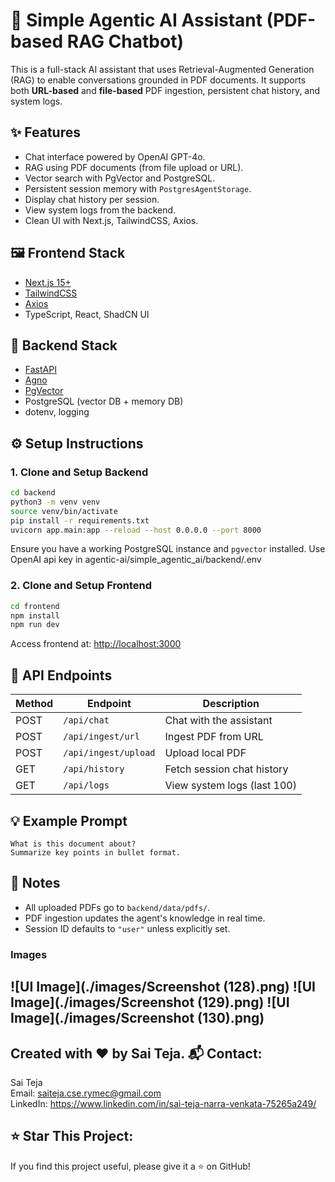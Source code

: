 # 🧠 Simple Agentic AI Assistant (PDF-based RAG Chatbot)

This is a full-stack AI assistant that uses Retrieval-Augmented Generation (RAG) to enable conversations grounded in PDF documents. It supports both **URL-based** and **file-based** PDF ingestion, persistent chat history, and system logs.

## ✨ Features

- Chat interface powered by OpenAI GPT-4o.
- RAG using PDF documents (from file upload or URL).
- Vector search with PgVector and PostgreSQL.
- Persistent session memory with `PostgresAgentStorage`.
- Display chat history per session.
- View system logs from the backend.
- Clean UI with Next.js, TailwindCSS, Axios.

## 🖼️ Frontend Stack

- [Next.js 15+](https://nextjs.org/)
- [TailwindCSS](https://tailwindcss.com/)
- [Axios](https://axios-http.com/)
- TypeScript, React, ShadCN UI

## 🧠 Backend Stack

- [FastAPI](https://fastapi.tiangolo.com/)
- [Agno](https://docs.agno.com/introduction)
- [PgVector](https://github.com/pgvector/pgvector)
- PostgreSQL (vector DB + memory DB)
- dotenv, logging


## ⚙️ Setup Instructions

### 1. Clone and Setup Backend

```bash
cd backend
python3 -m venv venv
source venv/bin/activate
pip install -r requirements.txt
uvicorn app.main:app --reload --host 0.0.0.0 --port 8000
```

Ensure you have a working PostgreSQL instance and `pgvector` installed.
Use OpenAI api key in agentic-ai/simple_agentic_ai/backend/.env 
### 2. Clone and Setup Frontend

```bash
cd frontend
npm install
npm run dev
```

Access frontend at: [http://localhost:3000](http://localhost:3000)

## 🧪 API Endpoints

| Method | Endpoint             | Description                    |
|--------|----------------------|--------------------------------|
| POST   | `/api/chat`          | Chat with the assistant        |
| POST   | `/api/ingest/url`    | Ingest PDF from URL            |
| POST   | `/api/ingest/upload` | Upload local PDF               |
| GET    | `/api/history`       | Fetch session chat history     |
| GET    | `/api/logs`          | View system logs (last 100)    |

## 💡 Example Prompt

```
What is this document about?
Summarize key points in bullet format.
```

## 📌 Notes

- All uploaded PDFs go to `backend/data/pdfs/`.
- PDF ingestion updates the agent's knowledge in real time.
- Session ID defaults to `"user"` unless explicitly set.
### Images 
![UI Image](./images/Screenshot (128).png)
![UI Image](./images/Screenshot (129).png)
![UI Image](./images/Screenshot (130).png)
---

Created with ❤️ by Sai Teja.
📬 Contact:
----------------------------------------------------
Sai Teja  
Email: saiteja.cse.rymec@gmail.com  
LinkedIn: https://www.linkedin.com/in/sai-teja-narra-venkata-75265a249/

⭐ Star This Project:
----------------------------------------------------
If you find this project useful, please give it a ⭐ on GitHub!
